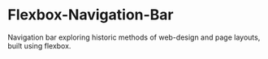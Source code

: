 # Flexbox-Navigation-Bar
Navigation bar exploring historic methods of web-design and page layouts, built using flexbox. 
